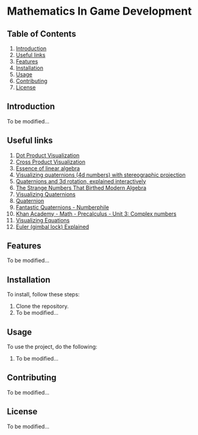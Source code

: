 # Mathematics In Game Development

## Table of Contents
1. [Introduction](#introduction)
2. [Useful links](#useful-links)
3. [Features](#features)
4. [Installation](#installation)
5. [Usage](#usage)
6. [Contributing](#contributing)
7. [License](#license)

## <a name="introduction"></a>Introduction
To be modified...

## <a name="useful-links"></a>Useful links
1. [Dot Product Visualization](https://twitter.com/FreyaHolmer/status/1200807790580768768?lang=en)
2. [Cross Product Visualization](https://twitter.com/FreyaHolmer/status/1203059678705602562?lang=en)
3. [Essence of linear algebra](https://www.youtube.com/playlist?list=PLZHQObOWTQDPD3MizzM2xVFitgF8hE_ab)
4. [Visualizing quaternions (4d numbers) with stereographic projection](https://www.youtube.com/watch?v=d4EgbgTm0Bg&ab_channel=3Blue1Brown)
5. [Quaternions and 3d rotation, explained interactively](https://www.youtube.com/watch?v=zjMuIxRvygQ&ab_channel=3Blue1Brown)
6. [The Strange Numbers That Birthed Modern Algebra](https://www.quantamagazine.org/the-strange-numbers-that-birthed-modern-algebra-20180906/)
7. [Visualizing Quaternions](https://eater.net/quaternions)
8. [Quaternion](https://en.wikipedia.org/wiki/Quaternion)
9. [Fantastic Quaternions - Numberphile](https://www.youtube.com/watch?v=3BR8tK-LuB0&ab_channel=Numberphile)
10. [Khan Academy - Math - Precalculus - Unit 3: Complex numbers](https://www.khanacademy.org/math/precalculus/x9e81a4f98389efdf:complex)
11. [Visualizing Equations](https://www.jettelly.com/books/visualizing-equations-essential-math/)
12. [Euler (gimbal lock) Explained](https://www.youtube.com/watch?v=zc8b2Jo7mno&t=4s&ab_channel=GuerrillaCG)

## <a name="features"></a>Features
To be modified...

## <a name="installation"></a>Installation
To install, follow these steps:
1. Clone the repository.
2. To be modified...

## <a name="usage"></a>Usage
To use the project, do the following:
1. To be modified...

## <a name="contributing"></a>Contributing
To be modified...

## <a name="license"></a>License
To be modified...
